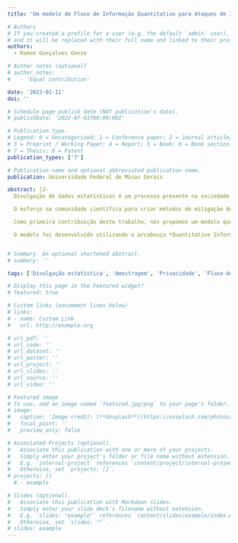 ```yaml
---
title: 'Um modelo de Fluxo de Informação Quantitativo para Ataques de Inferência de Atributo e Utilidade em Divulgação de Dados por Amostragem'

# Authors
# If you created a profile for a user (e.g. the default `admin` user), write the username (folder name) here
# and it will be replaced with their full name and linked to their profile.
authors:
  - Ramon Gonçalves Gonze

# Author notes (optional)
# author_notes:
#   - 'Equal contribution'

date: '2023-01-11'
doi: ''

# Schedule page publish date (NOT publication's date).
# publishDate: '2022-07-01T00:00:00Z'

# Publication type.
# Legend: 0 = Uncategorized; 1 = Conference paper; 2 = Journal article;
# 3 = Preprint / Working Paper; 4 = Report; 5 = Book; 6 = Book section;
# 7 = Thesis; 8 = Patent
publication_types: ['7']

# Publication name and optional abbreviated publication name.
publication: Universidade Federal de Minas Gerais

abstract: |2-
  Divulgação de dados estatísticos é um processo presente na sociedade há bastante tempo, entretanto, a preocupação com privacidade é relativamente recente. O interesse em proteger dados individuais aumentou consideravelmente depois da elaboração de regulações sobre proteção de dados ao redor do mundo, como a *General Data Protection Regulation* (GDPR) na União Européia e a Lei Geral de Proteção de Dados (LGPD) no Brasil.

  O esforço na comunidade científica para criar métodos de mitigação de risco à privacidade e para entender o compromisso entre privacidade e utilidade compõe uma grande área de pesquisa. Contudo, modelos matemáticos que buscam explicar formalmente este compromisso são, em alguma situações, incompreendidos pelos curadores de dados, i.e., entidades que coletam dados de uma população e adotam uma certa política para publicá-los podem não compreender quais os riscos e benefícios de tal política. Neste sentido, modelos e soluções que garantem que todas as partes envolvidas tenham ciência dos riscos e benefícios de cada política adotada se mostram importantes para que tomadas de decisões sejam realizadas de modo bem informado.

  Como primeira contribuição deste trabalho, nós propomos um modelo que captura a vulnerabilidade de publicar-se uma amostra de uma população, em particular, a vulnerabilidade sob um ataque de inferência de atributo. Além disso descrevemos a utilidade de se publicar uma amostra para analistas de dados que têm como objetivo inferir a distribuição dos valores de um atributo em uma população.

  O modelo foi desenvolvido utilizando o arcabouço *Quantitative Information Flow* (QIF) que fornece um aparato matemático para modelar formalmente sistemas como canais de informação. Nós desenvolvemos o modelo com o objetivo de ser facilmente explicável para não especialistas e para ser utilizado por curadores de dados quando estiverem tomando decisões sobre como publicar os seus dados. Como segunda contribuição, nós provemos fórmulas fechadas para vulnerabilidades à priori e à posteriori para ataques de inferência de atributo e para perda de utilidade à priori. As fórmulas fechadas são úteis para quantificar vulnerabilidades e perdas de utilidade em grandes amostras e populações.


# Summary. An optional shortened abstract.
# summary: ''

tags: ['Divulgação estatística', 'Amostragem', 'Privacidade', 'Fluxo de Informação Quantitativo']

# Display this page in the Featured widget?
# featured: true

# Custom links (uncomment lines below)
# links:
# - name: Custom Link
#   url: http://example.org

# url_pdf: ''
# url_code: ''
# url_dataset: ''
# url_poster: ''
# url_project: ''
# url_slides: ''
# url_source: ''
# url_video: ''

# Featured image
# To use, add an image named `featured.jpg/png` to your page's folder.
# image:
#   caption: 'Image credit: [**Unsplash**](https://unsplash.com/photos/pLCdAaMFLTE)'
#   focal_point: ''
#   preview_only: false

# Associated Projects (optional).
#   Associate this publication with one or more of your projects.
#   Simply enter your project's folder or file name without extension.
#   E.g. `internal-project` references `content/project/internal-project/index.md`.
#   Otherwise, set `projects: []`.
# projects: []
  # - example

# Slides (optional).
#   Associate this publication with Markdown slides.
#   Simply enter your slide deck's filename without extension.
#   E.g. `slides: "example"` references `content/slides/example/index.md`.
#   Otherwise, set `slides: ""`.
# slides: example
---
```


<!-- {{% callout note %}}
Click the _Cite_ button above to demo the feature to enable visitors to import publication metadata into their reference management software.
{{% /callout %}}

{{% callout note %}}
Create your slides in Markdown - click the _Slides_ button to check out the example.
{{% /callout %}}

Supplementary notes can be added here, including [code, math, and images](https://wowchemy.com/docs/writing-markdown-latex/). -->
